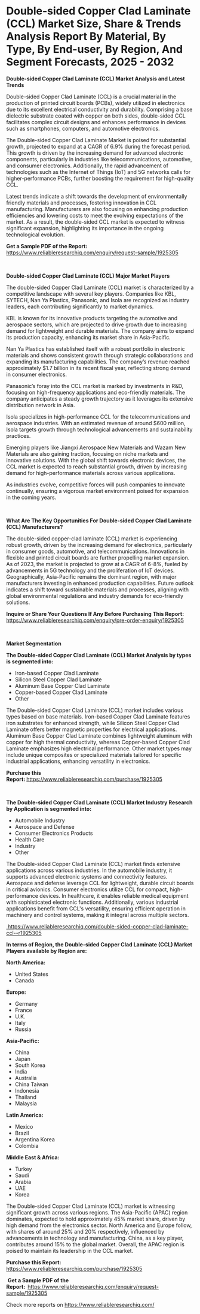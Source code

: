 <p><h1>Double-sided Copper Clad Laminate (CCL) Market Size, Share & Trends Analysis Report By Material, By Type, By End-user, By Region, And Segment Forecasts, 2025 - 2032</h1></p><p><strong>Double-sided Copper Clad Laminate (CCL) Market Analysis and Latest Trends</strong></p>
<p><p>Double-sided Copper Clad Laminate (CCL) is a crucial material in the production of printed circuit boards (PCBs), widely utilized in electronics due to its excellent electrical conductivity and durability. Comprising a base dielectric substrate coated with copper on both sides, double-sided CCL facilitates complex circuit designs and enhances performance in devices such as smartphones, computers, and automotive electronics.</p><p>The Double-sided Copper Clad Laminate Market is poised for substantial growth, projected to expand at a CAGR of 6.9% during the forecast period. This growth is driven by the increasing demand for advanced electronic components, particularly in industries like telecommunications, automotive, and consumer electronics. Additionally, the rapid advancement of technologies such as the Internet of Things (IoT) and 5G networks calls for higher-performance PCBs, further boosting the requirement for high-quality CCL. </p><p>Latest trends indicate a shift towards the development of environmentally friendly materials and processes, fostering innovation in CCL manufacturing. Manufacturers are also focusing on enhancing production efficiencies and lowering costs to meet the evolving expectations of the market. As a result, the double-sided CCL market is expected to witness significant expansion, highlighting its importance in the ongoing technological evolution.</p></p>
<p><strong>Get a Sample PDF of the Report:&nbsp;</strong> <a href="https://www.reliableresearchiq.com/enquiry/request-sample/1925305?utm_campaign=1720&utm_medium=2&utm_source=Github&utm_content=ia&utm_term=14012025&utm_id=double-sided-copper-clad-laminate-ccl">https://www.reliableresearchiq.com/enquiry/request-sample/1925305</a></p>
<p>&nbsp;</p>
<p><strong>Double-sided Copper Clad Laminate (CCL) Major Market Players</strong></p>
<p><p>The double-sided Copper Clad Laminate (CCL) market is characterized by a competitive landscape with several key players. Companies like KBL, SYTECH, Nan Ya Plastics, Panasonic, and Isola are recognized as industry leaders, each contributing significantly to market dynamics.</p><p>KBL is known for its innovative products targeting the automotive and aerospace sectors, which are projected to drive growth due to increasing demand for lightweight and durable materials. The company aims to expand its production capacity, enhancing its market share in Asia-Pacific.</p><p>Nan Ya Plastics has established itself with a robust portfolio in electronic materials and shows consistent growth through strategic collaborations and expanding its manufacturing capabilities. The company’s revenue reached approximately $1.7 billion in its recent fiscal year, reflecting strong demand in consumer electronics.</p><p>Panasonic’s foray into the CCL market is marked by investments in R&D, focusing on high-frequency applications and eco-friendly materials. The company anticipates a steady growth trajectory as it leverages its extensive distribution network in Asia.</p><p>Isola specializes in high-performance CCL for the telecommunications and aerospace industries. With an estimated revenue of around $600 million, Isola targets growth through technological advancements and sustainability practices.</p><p>Emerging players like Jiangxi Aerospace New Materials and Wazam New Materials are also gaining traction, focusing on niche markets and innovative solutions. With the global shift towards electronic devices, the CCL market is expected to reach substantial growth, driven by increasing demand for high-performance materials across various applications.</p><p>As industries evolve, competitive forces will push companies to innovate continually, ensuring a vigorous market environment poised for expansion in the coming years.</p></p>
<p>&nbsp;</p>
<p><strong>What Are The Key Opportunities For Double-sided Copper Clad Laminate (CCL) Manufacturers?</strong></p>
<p><p>The double-sided copper-clad laminate (CCL) market is experiencing robust growth, driven by the increasing demand for electronics, particularly in consumer goods, automotive, and telecommunications. Innovations in flexible and printed circuit boards are further propelling market expansion. As of 2023, the market is projected to grow at a CAGR of 6-8%, fueled by advancements in 5G technology and the proliferation of IoT devices. Geographically, Asia-Pacific remains the dominant region, with major manufacturers investing in enhanced production capabilities. Future outlook indicates a shift toward sustainable materials and processes, aligning with global environmental regulations and industry demands for eco-friendly solutions.</p></p>
<p><strong>Inquire or Share Your Questions If Any Before Purchasing This Report:</strong> <a href="https://www.reliableresearchiq.com/enquiry/pre-order-enquiry/1925305?utm_campaign=1720&utm_medium=2&utm_source=Github&utm_content=ia&utm_term=14012025&utm_id=double-sided-copper-clad-laminate-ccl">https://www.reliableresearchiq.com/enquiry/pre-order-enquiry/1925305</a></p>
<p>&nbsp;</p>
<p><strong>Market Segmentation</strong></p>
<p><strong>The Double-sided Copper Clad Laminate (CCL) Market Analysis by types is segmented into:</strong></p>
<p><ul><li>Iron-based Copper Clad Laminate</li><li>Silicon Steel Copper Clad Laminate</li><li>Aluminum Base Copper Clad Laminate</li><li>Copper-based Copper Clad Laminate</li><li>Other</li></ul></p>
<p><p>The Double-sided Copper Clad Laminate (CCL) market includes various types based on base materials. Iron-based Copper Clad Laminate features iron substrates for enhanced strength, while Silicon Steel Copper Clad Laminate offers better magnetic properties for electrical applications. Aluminum Base Copper Clad Laminate combines lightweight aluminum with copper for high thermal conductivity, whereas Copper-based Copper Clad Laminate emphasizes high electrical performance. Other market types may include unique composites or specialized materials tailored for specific industrial applications, enhancing versatility in electronics.</p></p>
<p><strong>Purchase this Report:&nbsp;</strong><a href="https://www.reliableresearchiq.com/purchase/1925305?utm_campaign=1720&utm_medium=2&utm_source=Github&utm_content=ia&utm_term=14012025&utm_id=double-sided-copper-clad-laminate-ccl">https://www.reliableresearchiq.com/purchase/1925305</a></p>
<p>&nbsp;</p>
<p><strong>The Double-sided Copper Clad Laminate (CCL) Market Industry Research by Application is segmented into:</strong></p>
<p><ul><li>Automobile Industry</li><li>Aerospace and Defense</li><li>Consumer Electronics Products</li><li>Health Care</li><li>Industry</li><li>Other</li></ul></p>
<p><p>The Double-sided Copper Clad Laminate (CCL) market finds extensive applications across various industries. In the automobile industry, it supports advanced electronic systems and connectivity features. Aerospace and defense leverage CCL for lightweight, durable circuit boards in critical avionics. Consumer electronics utilize CCL for compact, high-performance devices. In healthcare, it enables reliable medical equipment with sophisticated electronic functions. Additionally, various industrial applications benefit from CCL's versatility, ensuring efficient operation in machinery and control systems, making it integral across multiple sectors.</p></p>
<p><a href="https://www.reliableresearchiq.com/double-sided-copper-clad-laminate-ccl--r1925305?utm_campaign=1720&utm_medium=2&utm_source=Github&utm_content=ia&utm_term=14012025&utm_id=double-sided-copper-clad-laminate-ccl">&nbsp;https://www.reliableresearchiq.com/double-sided-copper-clad-laminate-ccl--r1925305</a></p>
<p><strong>In terms of Region, the Double-sided Copper Clad Laminate (CCL) Market Players available by Region are:</strong></p>
<p>
    <p> <strong> North America: </strong>
        <ul>
            <li>United States</li>
            <li>Canada</li>
        </ul>
        </p> 
    <p> <strong> Europe: </strong>
        <ul>
            <li>Germany</li>
            <li>France</li>
            <li>U.K.</li>
            <li>Italy</li>
            <li>Russia</li>
        </ul>
        </p> 
    <p> <strong> Asia-Pacific: </strong>
        <ul>
            <li>China</li>
            <li>Japan</li>
            <li>South Korea</li>
            <li>India</li>
            <li>Australia</li>
            <li>China Taiwan</li>
            <li>Indonesia</li>
            <li>Thailand</li>
            <li>Malaysia</li>
        </ul>
        </p> 
    <p> <strong> Latin America: </strong>
        <ul>
            <li>Mexico</li>
            <li>Brazil</li>
            <li>Argentina Korea</li>
            <li>Colombia</li>
        </ul>
        </p> 
    <p> <strong> Middle East & Africa: </strong>
        <ul>
            <li>Turkey</li>
            <li>Saudi</li>
            <li>Arabia</li>
            <li>UAE</li>
            <li>Korea</li>
        </ul>
    </p>
    </p>
<p><p>The Double-sided Copper Clad Laminate (CCL) market is witnessing significant growth across various regions. The Asia-Pacific (APAC) region dominates, expected to hold approximately 45% market share, driven by high demand from the electronics sector. North America and Europe follow, with shares of around 25% and 20% respectively, influenced by advancements in technology and manufacturing. China, as a key player, contributes around 15% to the global market. Overall, the APAC region is poised to maintain its leadership in the CCL market.</p></p>
<p><strong>Purchase this Report: </strong><a href="https://www.reliableresearchiq.com/purchase/1925305?utm_campaign=1720&utm_medium=2&utm_source=Github&utm_content=ia&utm_term=14012025&utm_id=double-sided-copper-clad-laminate-ccl">https://www.reliableresearchiq.com/purchase/1925305</a></p>
<p>&nbsp;<strong>Get a Sample PDF of the Report:&nbsp;&nbsp;</strong><a href="https://www.reliableresearchiq.com/enquiry/request-sample/1925305?utm_campaign=1720&utm_medium=2&utm_source=Github&utm_content=ia&utm_term=14012025&utm_id=double-sided-copper-clad-laminate-ccl">https://www.reliableresearchiq.com/enquiry/request-sample/1925305</a></p>
<p><strong></strong></p>
<p>Check more reports on <a href="https://www.reliableresearchiq.com/?utm_campaign=1720&utm_medium=2&utm_source=Github&utm_content=ia&utm_term=14012025&utm_id=double-sided-copper-clad-laminate-ccl">https://www.reliableresearchiq.com/</a></p>